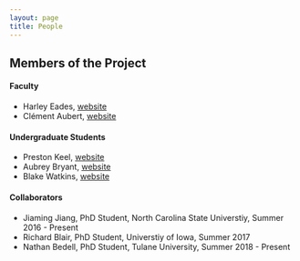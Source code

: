 ```yaml
---
layout: page
title: People
---
```


Members of the Project
----------------------

#### Faculty

- Harley Eades, [website](http://metatheorem.org/)
- Clément Aubert, [website](http://spots.augusta.edu/caubert/)

#### Undergraduate Students

- Preston Keel, [website](https://github.com/pkeel)
- Aubrey Bryant, [website](https://github.com/aubbryant)
- Blake Watkins, [website](https://github.com/blakewatkins)

#### Collaborators

- Jiaming Jiang, PhD Student, North Carolina State Universtiy, Summer 2016 - Present
- Richard Blair, PhD Student, Universtiy of Iowa, Summer 2017
- Nathan Bedell, PhD Student, Tulane University, Summer 2018 - Present
